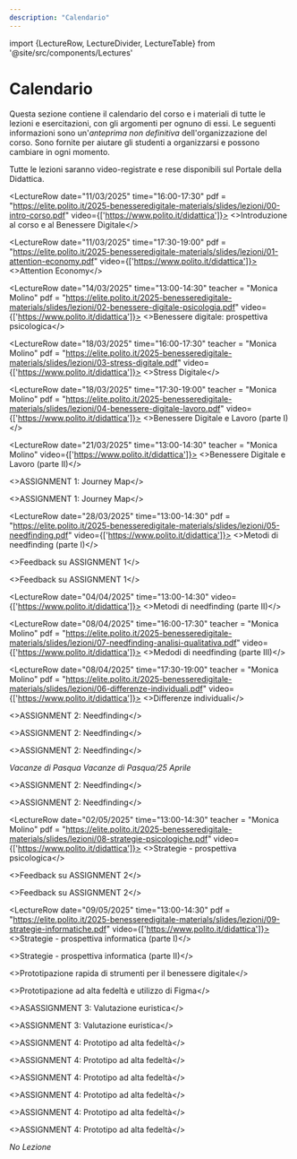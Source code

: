 ```yaml
---
description: "Calendario"
---
```


import {LectureRow, LectureDivider, LectureTable} from '@site/src/components/Lectures'


# Calendario

Questa sezione contiene il calendario del corso e i materiali di tutte le lezioni e esercitazioni, con gli argomenti per ognuno di essi. Le seguenti informazioni sono un'*anteprima non definitiva* dell'organizzazione del corso. Sono fornite per aiutare gli studenti a organizzarsi e possono cambiare in ogni momento.

Tutte le lezioni saranno video-registrate e rese disponibili sul Portale della Didattica.


<LectureTable defaultTeacher="Alberto Monge Roffarello" defaultType="Lezione" showMaterial={true} language='IT'>

<LectureDivider topic = "Settimana 1"/>

<LectureRow
    date="11/03/2025" time="16:00-17:30" pdf = "https://elite.polito.it/2025-benesseredigitale-materials/slides/lezioni/00-intro-corso.pdf" video={['https://www.polito.it/didattica']}>
    <>Introduzione al corso e al Benessere Digitale</>
</LectureRow>

<LectureRow
    date="11/03/2025" time="17:30-19:00" pdf = "https://elite.polito.it/2025-benesseredigitale-materials/slides/lezioni/01-attention-economy.pdf" video={['https://www.polito.it/didattica']}>
    <>Attention Economy</>
</LectureRow>

<LectureRow
    date="14/03/2025" time="13:00-14:30" teacher = "Monica Molino" pdf = "https://elite.polito.it/2025-benesseredigitale-materials/slides/lezioni/02-benessere-digitale-psicologia.pdf" video={['https://www.polito.it/didattica']}>
    <>Benessere digitale: prospettiva psicologica</>
</LectureRow>


<LectureDivider topic = "Settimana 2"/>

<LectureRow
    date="18/03/2025" time="16:00-17:30" teacher = "Monica Molino" pdf = "https://elite.polito.it/2025-benesseredigitale-materials/slides/lezioni/03-stress-digitale.pdf" video={['https://www.polito.it/didattica']}>
    <>Stress Digitale</>
</LectureRow>

<LectureRow
    date="18/03/2025" time="17:30-19:00" teacher = "Monica Molino" pdf = "https://elite.polito.it/2025-benesseredigitale-materials/slides/lezioni/04-benessere-digitale-lavoro.pdf" video={['https://www.polito.it/didattica']}>
    <>Benessere Digitale e Lavoro (parte I)</>
</LectureRow>

<LectureRow
    date="21/03/2025" time="13:00-14:30" teacher = "Monica Molino" video={['https://www.polito.it/didattica']}>
    <>Benessere Digitale e Lavoro (parte II)</>
</LectureRow>


<LectureDivider topic = "Settimana 3"/>

<LectureRow
    date="25/03/2025" time="16:00-17:30" teacher = "Monica Molino e Luca Scibetta" pdf = "https://elite.polito.it/2025-benesseredigitale-materials/assignments/A1-journeymap.pdf" type = "Esercitazione">
    <>ASSIGNMENT 1: Journey Map</>
</LectureRow>

<LectureRow
    date="25/03/2025" time="17:30-19:00" teacher = "Monica Molino e Luca Scibetta"  type = "Esercitazione">
    <>ASSIGNMENT 1: Journey Map</>
</LectureRow>

<LectureRow
    date="28/03/2025" time="13:00-14:30"  pdf = "https://elite.polito.it/2025-benesseredigitale-materials/slides/lezioni/05-needfinding.pdf" video={['https://www.polito.it/didattica']}>
    <>Metodi di needfinding (parte I)</>
</LectureRow>


<LectureDivider topic = "Settimana 4"/>

<LectureRow
    date="01/04/2025" time="16:00-17:30" type = "Esercitazione" teacher = "Alberto Monge Roffarello, Luca Scibetta, e Francesca Russo">
    <>Feedback su ASSIGNMENT 1</>
</LectureRow>

<LectureRow
    date="01/04/2025" time="17:30-19:00" type = "Esercitazione" teacher = "Alberto Monge Roffarello, Luca Scibetta, e Francesca Russo">
    <>Feedback su ASSIGNMENT 1</>
</LectureRow>

<LectureRow
    date="04/04/2025" time="13:00-14:30" video={['https://www.polito.it/didattica']}>
    <>Metodi di needfinding (parte II)</>
</LectureRow>


<LectureDivider topic = "Settimana 5"/>

<LectureRow
    date="08/04/2025" time="16:00-17:30" teacher = "Monica Molino" pdf = "https://elite.polito.it/2025-benesseredigitale-materials/slides/lezioni/07-needfinding-analisi-qualitativa.pdf" video={['https://www.polito.it/didattica']}>
    <>Medodi di needfinding (parte III)</>
</LectureRow>

<LectureRow
    date="08/04/2025" time="17:30-19:00" teacher = "Monica Molino" pdf = "https://elite.polito.it/2025-benesseredigitale-materials/slides/lezioni/06-differenze-individuali.pdf" video={['https://www.polito.it/didattica']}>
    <>Differenze individuali</>
</LectureRow>

<LectureRow
    date="11/04/2025" time="13:00-14:30" type = "Esercitazione" teacher = "Monica Molino e Luca Scibetta" pdf = "https://elite.polito.it/2025-benesseredigitale-materials/assignments/A2-needfinding.pdf">
    <>ASSIGNMENT 2: Needfinding</>
</LectureRow>


<LectureDivider topic = "Settimana 6"/>

<LectureRow
    date="15/04/2025" time="16:00-17:30" type = "Esercitazione" teacher = "Alberto Monge Roffaerello e Luca Scibetta">
    <>ASSIGNMENT 2: Needfinding</>
</LectureRow>

<LectureRow
    date="15/04/2025" time="17:30-19:00" type = "Esercitazione" teacher = "Alberto Monge Roffaerello e Luca Scibetta">
    <>ASSIGNMENT 2: Needfinding</>
</LectureRow>

<LectureRow variant="warning" teacher="" type="">
    <em>Vacanze di Pasqua</em>
</LectureRow>

<LectureDivider topic = "Settimana 7"/>

<LectureRow variant="warning" teacher="" type="">
    <em>Vacanze di Pasqua/25 Aprile</em>
</LectureRow>


<LectureDivider topic = "Settimana 8"/>

<LectureRow
    date="29/04/2025" time="16:00-17:30" type = "Esercitazione" teacher = "Monica Molino e Francesca Russo">
    <>ASSIGNMENT 2: Needfinding</>
</LectureRow>

<LectureRow
    date="29/04/2025" time="17:30-19:00" type = "Esercitazione" teacher = "Monica Molino e Francesca Russo">
    <>ASSIGNMENT 2: Needfinding</>
</LectureRow>

<LectureRow
    date="02/05/2025" time="13:00-14:30" teacher = "Monica Molino" pdf = "https://elite.polito.it/2025-benesseredigitale-materials/slides/lezioni/08-strategie-psicologiche.pdf" video={['https://www.polito.it/didattica']}>
    <>Strategie - prospettiva psicologica</>
</LectureRow>


<LectureDivider topic = "Settimana 9"/>

<LectureRow
    date="06/05/2025" time="16:00-17:30" type = "Esercitazione" teacher = "Monica Molino, Luca Scibetta, e Francesca Russo">
    <>Feedback su ASSIGNMENT 2</>
</LectureRow>

<LectureRow
    date="06/05/2025" time="17:30-19:00" type = "Esercitazione" teacher = "Monica Molino, Luca Scibetta, e Francesca Russo">
    <>Feedback su ASSIGNMENT 2</>
</LectureRow>

<LectureRow
    date="09/05/2025" time="13:00-14:30" pdf = "https://elite.polito.it/2025-benesseredigitale-materials/slides/lezioni/09-strategie-informatiche.pdf" video={['https://www.polito.it/didattica']}>
    <>Strategie - prospettiva informatica (parte I)</>
</LectureRow>


<LectureDivider topic = "Settimana 10"/>

<LectureRow
    date="13/05/2025" time="16:00-17:30">
    <>Strategie - prospettiva informatica (parte II)</>
</LectureRow>

<LectureRow
    date="13/05/2025" time="17:30-19:00">
    <>Prototipazione rapida di strumenti per il benessere digitale</>
</LectureRow>

<LectureRow
    date="16/05/2025" time="13:00-14:30" teacher="Alberto Monge Roffarello e Luca Scibetta">
    <>Prototipazione ad alta fedeltà e utilizzo di Figma</>
</LectureRow>


<LectureDivider topic = "Settimana 11"/>

<LectureRow
    date="20/05/2025" time="16:00-17:30" type = "Esercitazione" teacher="Alberto Monge Roffarello, Luca Scibetta, e Francesca Russo">
    <>ASASSIGNMENT 3: Valutazione euristica</>
</LectureRow>

<LectureRow
    date="20/05/2025" time="17:30-19:00" type = "Esercitazione" teacher="Alberto Monge Roffarello, Luca Scibetta, e Francesca Russo">
    <>ASSIGNMENT 3: Valutazione euristica</>
</LectureRow>

<LectureRow
    date="24/05/2025" time="13:00-14:30" type = "Esercitazione" teacher="Alberto Monge Roffarello e Luca Scibetta">
    <>ASSIGNMENT 4: Prototipo ad alta fedeltà</>
</LectureRow>


<LectureDivider topic = "Settimana 12"/>

<LectureRow
    date="27/05/2025" time="16:00-17:30" type = "Esercitazione" teacher = "Monica Molino e Luca Scibetta">
    <>ASSIGNMENT 4: Prototipo ad alta fedeltà</>
</LectureRow>

<LectureRow
    date="27/05/2025" time="17:30-19:00" type = "Esercitazione" teacher = "Monica Molino e Luca Scibetta">
    <>ASSIGNMENT 4: Prototipo ad alta fedeltà</>
</LectureRow>

<LectureRow
    date="30/05/2025" time="13:00-14:30" type = "Esercitazione" teacher = "Alberto Monge Roffarello e Luca Scibetta">
    <>ASSIGNMENT 4: Prototipo ad alta fedeltà</>
</LectureRow>


<LectureDivider topic = "Settimana 13"/>

<LectureRow 
    date="03/06/2025" time="16:00-17:30" type = "Esercitazione">
    <>ASSIGNMENT 4: Prototipo ad alta fedeltà</>
</LectureRow>

<LectureRow
    date="03/06/2025" time="17:30-19:00" type = "Esercitazione">
    <>ASSIGNMENT 4: Prototipo ad alta fedeltà</>
</LectureRow>

<LectureRow
    date="06/06/2025" variant="warning" time="13:00-14:30" teacher="" type="">
    <em>No Lezione</em>
</LectureRow>

</LectureTable>  
